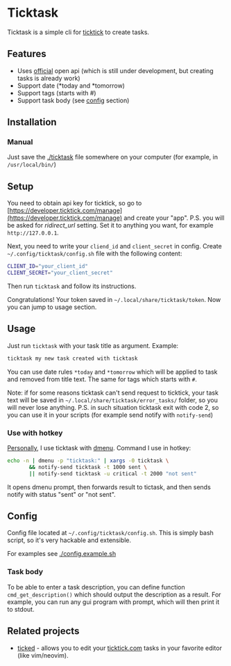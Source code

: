 # Ticktask

Ticktask is a simple cli for [ticktick](https://ticktick.com) to create tasks.

## Features

* Uses [official](https://developer.ticktick.com/docs#/openapi) open api (which
  is still under development, but creating tasks is already work)
* Support date (\*today and \*tomorrow)
* Support tags (starts with #)
* Support task body (see [config](#Config) section)

## Installation

### Manual

Just save the
[./ticktask](https://raw.githubusercontent.com/UnkwUsr/ticktask/master/ticktask)
file somewhere on your computer (for example, in `/usr/local/bin/`)

## Setup

You need to obtain api key for ticktick, so go to
[https://developer.ticktick.com/manage](https://developer.ticktick.com/manage)
and create your "app". P.S. you will be asked for *ridirect_url* setting. Set
it to anything you want, for example `http://127.0.0.1`.

Next, you need to write your `cliend_id` and `client_secret` in config. Create
`~/.config/ticktask/config.sh` file with the following content:

```sh
CLIENT_ID="your_client_id"
CLIENT_SECRET="your_client_secret"
```

Then run `ticktask` and follow its instructions.

Congratulations! Your token saved in `~/.local/share/ticktask/token`. Now you
can jump to usage section.

## Usage

Just run `ticktask` with your task title as argument. Example:

```sh
ticktask my new task created with ticktask
```

You can use date rules `*today` and `*tomorrow` which will be applied to task
and removed from title text. The same for tags which starts with `#`.

Note: if for some reasons ticktask can't send request to ticktick, your task
text will be saved in `~/.local/share/ticktask/error_tasks/` folder, so you
will never lose anything. P.S. in such situation ticktask exit with code 2, so
you can use it in your scripts (for example send notify with `notify-send`)

### Use with hotkey

[Personally](https://github.com/UnkwUsr/dotfiles/blob/d296e8629f9945efe67e699c0475d3202c53a8d5/config/i3/config#L241-L243),
I use ticktask with [dmenu](https://tools.suckless.org/dmenu/). Command I use
in hotkey:

```bash
echo -n | dmenu -p "ticktask:" | xargs -0 ticktask \
       && notify-send ticktask -t 1000 sent \
       || notify-send ticktask -u critical -t 2000 "not sent"
```

It opens dmenu prompt, then forwards result to tictask, and then sends notify
with status "sent" or "not sent".

## Config

Config file located at `~/.config/ticktask/config.sh`. This is simply bash
script, so it's very hackable and extensible.

For examples see [./config.example.sh](./config.example.sh)

### Task body

To be able to enter a task description, you can define function
`cmd_get_description()` which should output the description as a result. For
example, you can run any gui program with prompt, which will then print it to
stdout.

## Related projects

* [ticked](https://github.com/UnkwUsr/ticked) - allows you to edit your
  [ticktick.com](https://ticktick.com) tasks in your favorite editor (like
  vim/neovim).
